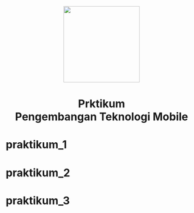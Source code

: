 <p align="center"><a href="https://github.com/Vald00s" target="_blank"><img src="https://avatars.githubusercontent.com/u/93493489?s=200&v=4" width="200"></a></p>

<p align="center"><h1 align="center">Prktikum <br> Pengembangan Teknologi Mobile</h1></p>

##
##

# praktikum_1
# praktikum_2
# praktikum_3
